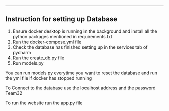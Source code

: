 
---
Instruction for setting up Database
---
1. Ensure docker desktop is running in the background and install all the python packages mentioned in requirements.txt
2. Run the docker-compose.yml file
3. Check the database has finished setting up in the services tab of pycharm
4. Run the create_db.py file
5. Run models.py

You can run models py everytime you want to reset the database and run the yml file if docker has stopped running

To Connect to the database use the localhost address and the password Team32

To run the website run the app.py file